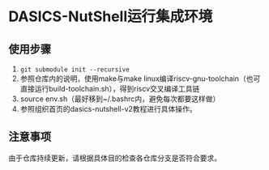 # DASICS-NutShell运行集成环境

## 使用步骤

1.  `git submodule init --recursive`
2.  参照仓库内的说明，使用make与make linux编译riscv-gnu-toolchain（也可直接运行build-toolchain.sh），得到riscv交叉编译工具链
3.  source env.sh（最好移到~/.bashrc内，避免每次都要这样做）
4.  参照组织首页的dasics-nutshell-v2教程进行具体操作。

## 注意事项
由于仓库持续更新，请根据具体目的检查各仓库分支是否符合要求。
